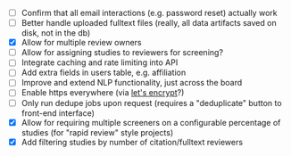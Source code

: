 - [ ] Confirm that all email interactions (e.g. password reset) actually work
- [ ] Better handle uploaded fulltext files (really, all data artifacts saved on disk, not in the db)
- [x] Allow for multiple review owners
- [ ] Allow for assigning studies to reviewers for screening?
- [ ] Integrate caching and rate limiting into API
- [ ] Add extra fields in users table, e.g. affiliation
- [ ] Improve and extend NLP functionality, just across the board
- [ ] Enable https everywhere (via [let's encrypt](https://letsencrypt.org/)?)
- [ ] Only run dedupe jobs upon request (requires a "deduplicate" button to front-end interface)
- [x] Allow for requiring multiple screeners on a configurable percentage of studies (for "rapid review" style projects)
- [x] Add filtering studies by number of citation/fulltext reviewers
